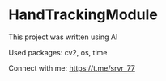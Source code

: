 # HandTrackingModule 

This project was written using AI

Used packages: cv2, os, time

Connect with me: https://t.me/srvr_77
